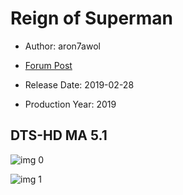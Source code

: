 # Reign of Superman

* Author: aron7awol

* [Forum Post](https://www.avsforum.com/threads/bass-eq-for-filtered-movies.2995212/post-57477140)

* Release Date: 2019-02-28
* Production Year: 2019

## DTS-HD MA 5.1

![img 0](https://i.imgur.com/p72vBnw.jpg)

![img 1](https://i.imgur.com/Iqevlu2.jpg)

